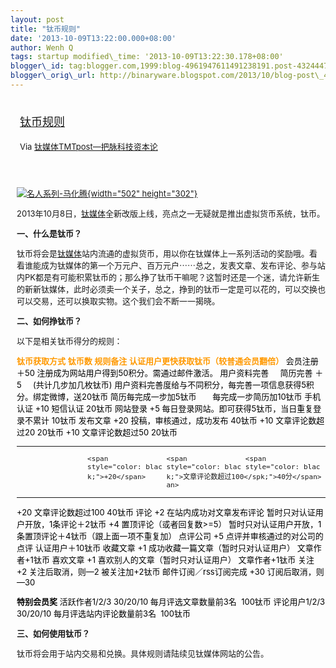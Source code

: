 ```yaml
--- 
layout: post 
title: "钛币规则" 
date: '2013-10-09T13:22:00.000+08:00'
author: Wenh Q
tags: startup modified\_time: '2013-10-09T13:22:30.178+08:00' 
blogger\_id: tag:blogger.com,1999:blog-4961947611491238191.post-4324447672737355947
blogger\_orig\_url: http://binaryware.blogspot.com/2013/10/blog-post\_4307.html
---
```

<div style="margin: 10px; padding: 5px;">

<div style="font-size: 18px;">

[钛币规则](http://www.tmtpost.com/69679.html)

</div>

<div style="font-size: 13px;">

Via [钛媒体TMTpost—把脉科技资本论](http://www.tmtpost.com/)

</div>

</div>

<div style="font-size: 13px; padding: 15px 0 10px 10px;">



[![](http://www.tmtpost.com/wp-content/uploads/2013/10/138124665149.jpg "名人系列-马化腾"){width="502"
height="302"}](http://www.tmtpost.com/wp-content/uploads/2013/10/138124665149.jpg)

2013年10月8日，[钛媒体](http://www.tmtpost.com/ "钛媒体")全新改版上线，亮点之一无疑就是推出虚拟货币系统，钛币。

**一、什么是钛币？**

钛币将会是[钛媒体](http://www.tmtpost.com/tag/tmtpost "查看 钛媒体 中的全部文章")站内流通的虚拟货币，用以你在钛媒体上一系列活动的奖励哦。看看谁能成为钛媒体的第一个万元户、百万元户⋯⋯总之，发表文章、发布评论、参与站内PK都是有可能积累钛币的；那么挣了钛币干嘛呢？这暂时还是一个迷，请允许新生的新新钛媒体，此时必须卖一个关子，总之，挣到的钛币一定是可以花的，可以交换也可以交易，还可以换取实物。这个我们会不断一一揭晓。



**二、如何挣钛币？**

以下是相关钛币得分的规则：

<div>

**<span style="color: #ff9900;">钛币获取方式</span>**
**<span style="color: #ff9900;">钛币数</span>**
**<span style="color: #ff9900;">规则备注</span>**
**<span
style="color: #ff9900;">认证用户更快获取钛币（较普通会员翻倍）</span>**
<span style="color: black;">会员注册</span>
<span style="color: black;">＋50</span>
<span
style="color: black;">注册成为网站用户得到50积分。需通过邮件激活。</span>
<span style="color: black;">用户资料完善</span><span
style="color: black;"> </span><span style="color: black;"> </span><span
style="color: black;"> </span><span style="color: black;"> </span><span
style="color: black;"> </span><span
style="color: black;">简历完善</span>
<span style="color: black;">＋5</span><span
style="color: black;"> </span><span style="color: black;"> </span><span
style="color: black;"> </span><span style="color: black;"> </span><span
style="color: black;"> </span><span
style="color: black;">(共计几步加几枚钛币)</span>
<span
style="color: black;">用户资料完善度给与不同积分，每完善一项信息获得5积分。</span><span
style="color: black;">绑定微博，送20钛币</span><span
style="color: black;"> </span><span
style="color: black;">简历每完成一步加5钛币</span>
<span style="color: black;"> </span><span
style="color: black;"> </span><span style="color: black;"> </span><span
style="color: black;"> </span><span style="color: black;"> </span><span
style="color: black;"> </span><span
style="color: black;">每完成一步简历加10钛币</span>
<span style="color: black;">手机认证</span>
<span style="color: black;">+10</span>
<span style="color: black;">短信认证</span>
<span style="color: black;">20钛币</span>
<span style="color: black;">网站登录</span>
<span style="color: black;">+5</span>
<span
style="color: black;">每日登录网站。即可获得5钛币，当日重复登录不累计</span>
<span style="color: black;">10钛币</span>
<span style="color: black;">发布文章</span>
<span style="color: black;">+20</span>
<span style="color: black;">投稿，审核通过，成功发布</span>
<span style="color: black;">40钛币</span>
<span style="color: black;">+10</span>
<span style="color: black;">文章评论数超过20</span>
<span style="color: black;">20钛币</span>
<span style="color: black;">+10</span>
<span style="color: black;">文章评论数超过50</span>
<span style="color: black;">20钛币</span>
  ------------------ ------------------ ------------------ ------------------
                     <span              <span              <span
                     style="color: blac style="color: blac style="color: blac
                     k;">+20</span>     k;">文章评论数超过100</spk;">40分</span>
                                        an>                
  ------------------ ------------------ ------------------ ------------------

<span style="color: black;">+20</span>
<span style="color: black;">文章评论数超过100</span>
<span style="color: black;">40钛币</span>
<span style="color: black;">评论</span>
<span style="color: black;">+2</span>
<span style="color: black;">在站内成功对文章发布评论</span>
<span style="color: black;">暂时只对认证用户开放，1条评论＋2钛币</span>
<span style="color: black;">+4</span>
<span style="color: black;">置顶评论（或者回复数&gt;=5）</span>
<span
style="color: black;">暂时只对认证用户开放，1条置顶评论＋4钛币（跟上面一项不重复加）</span>
<span style="color: black;">点评公司</span>
<span style="color: black;">+5</span>
<span style="color: black;">点评并审核通过的对公司的点评</span>
<span style="color: black;">认证用户＋10钛币</span>
<span style="color: black;">收藏文章</span>
<span style="color: black;">+1</span>
<span style="color: black;">成功收藏一篇文章（暂时只对认证用户）</span>
<span style="color: black;">文章作者+1钛币</span>
<span style="color: black;">喜欢文章</span>
<span style="color: black;">+1</span>
<span style="color: black;">喜欢别人的文章（暂时只对认证用户）</span>
<span style="color: black;">文章作者+1钛币</span>
<span style="color: black;">关注</span>
<span style="color: black;">+2</span>
<span style="color: black;">关注后取消，则—2</span>
<span style="color: black;">被关注加+2钛币</span>
<span style="color: black;">邮件订阅／rss订阅完成</span>
<span style="color: black;">+30</span>
<span style="color: black;">订阅后取消，则—30</span>
 



<span style="color: black;">**特别会员奖**</span>
<span style="color: black;">活跃作者1/2/3</span>
<span style="color: black;">30/20/10</span>
<span style="color: black;">每月评选文章数量前3名</span>
<span style="color: black;"> 100钛币</span>
<span style="color: black;">评论用户1/2/3</span>
<span style="color: black;">30/20/10</span>
<span style="color: black;">每月评选站内评论数量前3名</span>
<span style="color: black;"> 100钛币</span>

</div>



**三、如何使用钛币？**

钛币将会用于站内交易和兑换。具体规则请陆续见钛媒体网站的公告。

</div>
